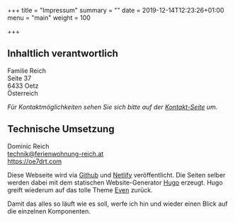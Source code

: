+++
title = "Impressum"
summary = ""
date = 2019-12-14T12:23:26+01:00
menu = "main"
weight = 100

+++

## Inhaltlich verantwortlich

Familie Reich  
Seite 37  
6433 Oetz  
Österreich

_Für Kontaktmöglichkeiten sehen Sie sich bitte auf der [Kontakt-Seite](/kontakt/)
um._

## Technische Umsetzung

Dominic Reich  
<technik@ferienwohnung-reich.at>  
<https://oe7drt.com>

Diese Webseite wird via [Github](https://www.github.com) und
[Netlify](https://www.netlify.com) veröffentlicht. Die Seiten selber werden
dabei mit dem statischen Website-Generator [Hugo](https://gohugo.io) erzeugt.
Hugo greift wiederum auf das tolle Theme
[Even](https://themes.gohugo.io/hugo-theme-even/) zurück.

Damit das alles so läuft wie es soll, werfe ich hin und wieder einen Blick auf
die einzelnen Komponenten.
